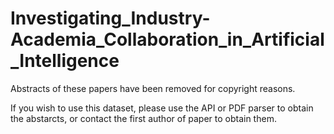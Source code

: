 # Investigating_Industry-Academia_Collaboration_in_Artificial_Intelligence

Abstracts of these papers have been removed for copyright reasons.

If you wish to use this dataset, please use the API or PDF parser to obtain the abstarcts, or contact the first author of paper to obtain them.
